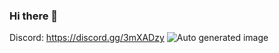 ### Hi there 👋

Discord: https://discord.gg/3mXADzy
![Auto generated image](https://raw.githubusercontent.com/NDevTK/NDevTK/master/bg.png)
